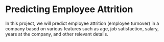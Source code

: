 # Predicting Employee Attrition
In this project, we will predict employee attrition (employee turnover) in a company based on various features such as age, job satisfaction, salary, years at the company, and other relevant details.
